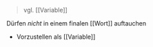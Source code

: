 > vgl. [[Variable]]


Dürfen _nicht_ in einem finalen [[Wort]] auftauchen
- Vorzustellen als [[Variable]]